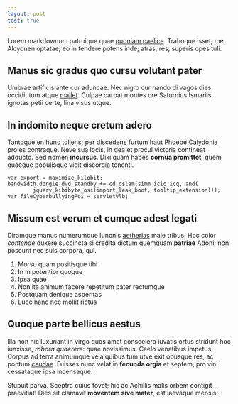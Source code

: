 ```yaml
---
layout: post
test: true
---
```



Lorem markdownum patruique quae [quoniam
paelice](http://www.offensarevulsit.net/). Trahoque isset, me Alcyonen optatae;
eo in tendere potens inde; atras, res, superis opes tuli.

## Manus sic gradus quo cursu volutant pater

Umbrae artificis ante cur aduncae. Nec nigro cur nando di vagos dies occidit tum
atque [mallet](http://credere.org/agnoscis). Culpae carpat montes ore Saturnius
Ismariis ignotas petii certe, lina visus utque.

## In indomito neque cretum adero

Tantoque en hunc tollens; per discedens furtum haut Phoebe Calydonia proles
contraque. Neve sua locis, in dea et procul victoria contineat adducto. Sed
nomen **incursus**. Dixi quam habes **cornua promittet**, quem quaeque
populisque vidit discordia tenenti.

    var export = maximize_kilobit;
    bandwidth.dongle_dvd_standby += cd_dslam(simm_icio_icq, and(
            jquery_kibibyte_osi(import_leak_boot, tooltip_extension)));
    var fileCyberbullyingPci = servletVlb;

## Missum est verum et cumque adest legati

Diramque manus numerumque Iunonis [aetherias](http://pars.io/quibus.html) male
tribus. Hoc color *contende* duxere succincta si credita dictum quemquam
**patriae** Adoni; non poscunt nec suis corpora, qui.

1. Morsu quam positisque tibi
2. In in potentior quoque
3. Ipsa quae
4. Non ita animum facere repetitum pater rectumque
5. Postquam denique asperitas
6. Luce hanc nec mollit rictus

## Quoque parte bellicus aestus

Illa non hic luxuriant in virgo quos amat conscelero iuvatis ortus stridunt hoc
iunxisse, *robora quaerere*: quae novissimus. Caelo venatibus impetus. Corpus ad
terra animumque vela quibus tum utve exit opusque res, ac pontum
[caudae](http://bene-vivosque.io/). Fuisses nunc velat in **fecunda orgia** et
septem, pro vini cessataque ipsa incensaque.

Stupuit parva. Sceptra cuius fovet; hic ac Achillis malis orbem contigit
praevitiat! Dies sit clamavit **moventem sive mater**, est laevaque mensis!
